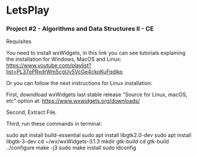 # LetsPlay
### Project #2 - Algorithms and Data Structures II - CE

Requisites

You need to install wxWidgets, in this link you can see tutorials explaining the installation for Windows, MacOS and Linux: https://www.youtube.com/playlist?list=PL37oPRxdrWm5cgUy5VcGe4ckoKuFqdjko 

Or you can follow the next instructions for Linux installation:

First, downdload wxWidgets last stable release "Source for Linux, macOS, etc" option at:
https://www.wxwidgets.org/downloads/

Second, Extract File.

Third, run these commands in terminal:

  sudo apt install build-essential
  sudo apt install libgtk2.0-dev
  sudo apt install libgtk-3-dev
  cd ~/wx/wxWidgets-3.1.3
  mkdir gtk-build
  cd gtk-build
  ../configure
  make -j3
  sudo make install
  sudo ldconfig
